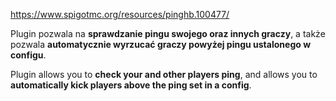 https://www.spigotmc.org/resources/pinghb.100477/

Plugin pozwala na **sprawdzanie pingu swojego oraz innych graczy**, a także pozwala **automatycznie wyrzucać graczy powyżej pingu ustalonego w configu**.

Plugin allows you to **check your and other players ping**, and allows you to **automatically kick players above the ping set in a config**.
